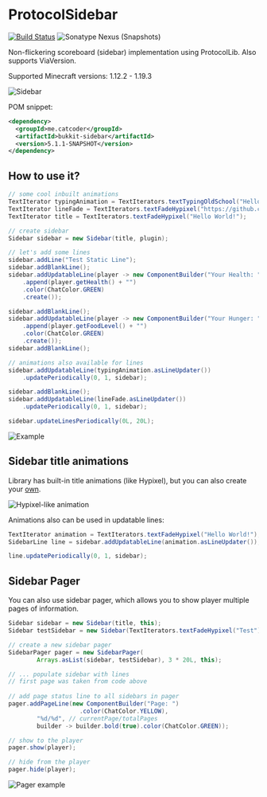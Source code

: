 # ProtocolSidebar
[![Build Status](https://github.com/CatCoderr/ProtocolSidebar/actions/workflows/maven-publish.yaml/badge.svg?branch=dev)](https://github.com/CatCoderr/ProtocolSidebar/actions/workflows/maven-publish.yaml)
![Sonatype Nexus (Snapshots)](https://img.shields.io/nexus/s/me.catcoder/bukkit-sidebar?server=https%3A%2F%2Foss.sonatype.org)

Non-flickering scoreboard (sidebar) implementation using ProtocolLib.
Also supports ViaVersion.

Supported Minecraft versions: 1.12.2 - 1.19.3

![Sidebar](https://github.com/CatCoderr/ProtocolSidebar/raw/master/assets/sidebar.gif)

POM snippet:
```xml
<dependency>
  <groupId>me.catcoder</groupId>
  <artifactId>bukkit-sidebar</artifactId>
  <version>5.1.1-SNAPSHOT</version>
</dependency>
```

## How to use it?

```java
// some cool inbuilt animations
TextIterator typingAnimation = TextIterators.textTypingOldSchool("Hello World! It's a test plugin for ProtocolSidebar!");
TextIterator lineFade = TextIterators.textFadeHypixel("https://github.com/CatCoderr/ProtocolSidebar");
TextIterator title = TextIterators.textFadeHypixel("Hello World!");

// create sidebar
Sidebar sidebar = new Sidebar(title, plugin);

// let's add some lines
sidebar.addLine("Test Static Line");
sidebar.addBlankLine();
sidebar.addUpdatableLine(player -> new ComponentBuilder("Your Health: ")
    .append(player.getHealth() + "")
    .color(ChatColor.GREEN)
    .create());

sidebar.addBlankLine();
sidebar.addUpdatableLine(player -> new ComponentBuilder("Your Hunger: ")
    .append(player.getFoodLevel() + "")
    .color(ChatColor.GREEN)
    .create());
sidebar.addBlankLine();

// animations also available for lines
sidebar.addUpdatableLine(typingAnimation.asLineUpdater())
    .updatePeriodically(0, 1, sidebar);

sidebar.addBlankLine();
sidebar.addUpdatableLine(lineFade.asLineUpdater())
    .updatePeriodically(0, 1, sidebar);

sidebar.updateLinesPeriodically(0L, 20L);
```

![Example](https://github.com/CatCoderr/ProtocolSidebar/raw/master/assets/nice_example.gif)

## Sidebar title animations

Library has built-in title animations (like Hypixel), but you can also create your [own](https://github.com/CatCoderr/ProtocolSidebar/blob/master/src/main/java/me/catcoder/sidebar/text/TextIterator.java).

![Hypixel-like animation](https://github.com/CatCoderr/ProtocolSidebar/raw/master/assets/animation_example.gif)

Animations also can be used in updatable lines:

```java
TextIterator animation = TextIterators.textFadeHypixel("Hello World!");
SidebarLine line = sidebar.addUpdatableLine(animation.asLineUpdater());

line.updatePeriodically(0, 1, sidebar);

```

## Sidebar Pager

You can also use sidebar pager, which allows you to show player multiple pages of information.
```java
Sidebar sidebar = new Sidebar(title, this);
Sidebar testSidebar = new Sidebar(TextIterators.textFadeHypixel("Test"), this);

// create a new sidebar pager
SidebarPager pager = new SidebarPager(
        Arrays.asList(sidebar, testSidebar), 3 * 20L, this);

// ... populate sidebar with lines
// first page was taken from code above
        
// add page status line to all sidebars in pager
pager.addPageLine(new ComponentBuilder("Page: ")
                    .color(ChatColor.YELLOW),
        "%d/%d", // currentPage/totalPages
        builder -> builder.bold(true).color(ChatColor.GREEN));

// show to the player
pager.show(player);

// hide from the player
pager.hide(player);
```

![Pager example](https://github.com/CatCoderr/ProtocolSidebar/raw/master/assets/pager_example.gif)
